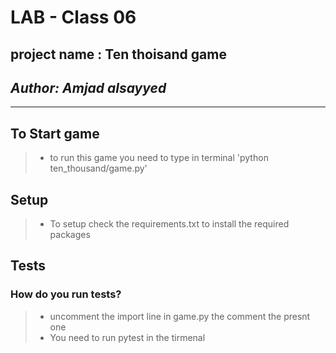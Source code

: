 # LAB - Class 06

## project name : Ten thoisand game

## **_Author: Amjad alsayyed_**

---

## To Start game

> - to run this game you need to type in terminal 'python ten_thousand/game.py'

## Setup

> - To setup check the requirements.txt to install the required packages

## Tests

### How do you run tests?

> - uncomment the import line in game.py the comment the presnt one
> - You need to run pytest in the tirmenal
